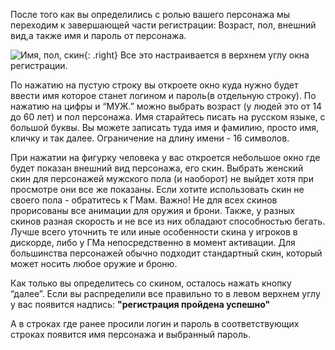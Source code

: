 После того как вы определились с ролью вашего персонажа мы переходим к завершающей части регистрации: Возраст, пол, внешний вид,а также имя и пароль от персонажа.

![Имя, пол, скин](https://snag.gy/ndzpvO.jpg){: .right} Все это настраивается в верхнем углу окна регистрации.

По нажатию на пустую строку вы откроете окно куда нужно будет ввести имя которое станет логином и пароль(в отдельную строку). По нажатию на цифры и “МУЖ.” можно выбрать возраст (у людей это от 14 до 60 лет) и пол персонажа. 
Имя старайтесь писать на русском языке, с большой буквы. Вы можете записать туда имя и фамилию, просто имя, кличку и так далее. Ограничение на длину имени - 16 символов.


При нажатии на фигурку человека у вас откроется небольшое окно где будет показан внешний вид персонажа, его скин. Выбрать женский скин для персонажей мужского пола (и наоборот) не выйдет хотя при просмотре они все же показаны. Если хотите использовать скин не своего пола - обратитесь к ГМам.
Важно! Не для всех скинов прорисованы все анимации для оружия и брони. Также, у разных скинов разная скорость и не все из них обладают способностью бегать. Лучше всего уточнить те или иные особенности скина у игроков в дискорде, либо у ГМа непосредственно в момент активации. Для большинства персонажей обычно подходит стандартный скин, который может носить любое оружие и броню.

Как только вы определитесь со скином, осталось нажать кнопку “далее”. Если вы распределили все правильно то в левом верхнем углу у вас появится надпись: **"регистрация пройдена успешно"**

А в строках где ранее просили логин и пароль в соответствующих строках появится имя персонажа и выбранный пароль.
